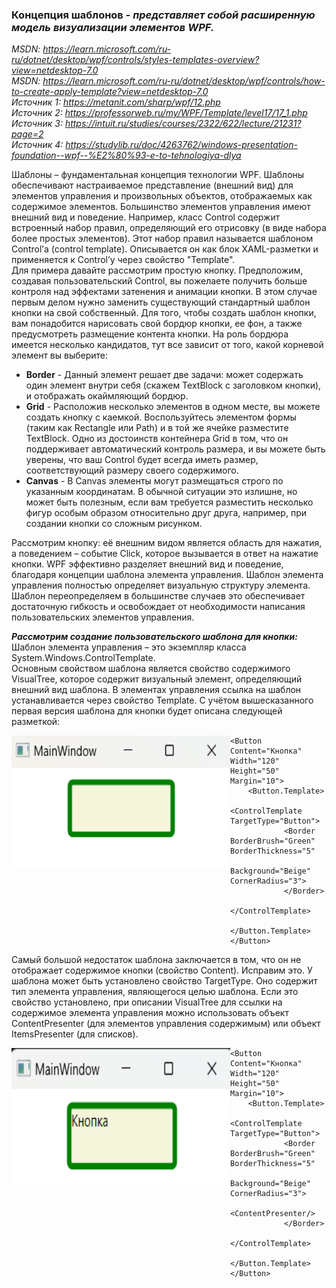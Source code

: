 ### Концепция шаблонов - *представляет собой расширенную модель визуализации элементов WPF.* 

*MSDN: https://learn.microsoft.com/ru-ru/dotnet/desktop/wpf/controls/styles-templates-overview?view=netdesktop-7.0* <br>
*MSDN: https://learn.microsoft.com/ru-ru/dotnet/desktop/wpf/controls/how-to-create-apply-template?view=netdesktop-7.0* <br>
*Источник 1: https://metanit.com/sharp/wpf/12.php* <br>
*Источник 2: https://professorweb.ru/my/WPF/Template/level17/17_1.php* <br>
*Источник 3: https://intuit.ru/studies/courses/2322/622/lecture/21231?page=2* <br>
*Источник 4: https://studylib.ru/doc/4263762/windows-presentation-foundation--wpf--%E2%80%93-e-to-tehnologiya-dlya* <br>

Шаблоны – фундаментальная концепция технологии WPF. Шаблоны обеспечивают настраиваемое представление (внешний вид) для элементов управления и произвольных объектов, отображаемых как содержимое элементов. Большинство элементов управления имеют внешний вид и поведение. Например, класс Control содержит встроенный набор правил, определяющий его отрисовку (в виде набора более простых элементов). Этот набор правил называется шаблоном Control’а (control template). Описывается он как блок XAML-разметки и применяется к Control’у через свойство "Template". <br>
Для примера давайте рассмотрим простую кнопку. Предположим, создавая пользовательский Control, вы пожелаете получить больше контроля над эффектами затенения и анимации кнопки. В этом случае первым делом нужно заменить существующий стандартный шаблон кнопки на свой собственный. Для того, чтобы создать шаблон кнопки, вам понадобится нарисовать свой бордюр кнопки, ее фон, а также предусмотреть размещение контента кнопки. На роль бордюра имеется несколько кандидатов, тут все зависит от того, какой корневой элемент вы выберите: <br>
* __Border__ - Данный элемент решает две задачи: может содержать один элемент внутри себя (скажем TextBlock с заголовком кнопки), и отображать окаймляющий бордюр.
* __Grid__ - Расположив несколько элементов в одном месте, вы можете создать кнопку с каемкой. Воспользуйтесь элементом формы (таким как Rectangle или Path) и в той же ячейке разместите TextBlock. Одно из достоинств контейнера Grid в том, что он поддерживает автоматический контроль размера, и вы можете быть уверены, что ваш Control будет всегда иметь размер, соответствующий размеру своего содержимого.
* __Canvas__ - В Canvas элементы могут размещаться строго по указанным координатам. В обычной ситуации это излишне, но может быть полезным, если вам требуется разместить несколько фигур особым образом относительно друг друга, например, при создании кнопки со сложным рисунком. <br>

Рассмотрим кнопку: её внешним видом является область для нажатия, а поведением – событие Click, которое вызывается в ответ на нажатие кнопки. WPF эффективно разделяет внешний вид и поведение, благодаря концепции шаблона элемента управления. Шаблон элемента управления полностью определяет визуальную структуру элемента. Шаблон переопределяем в большинстве случаев это обеспечивает достаточную гибкость и освобождает от необходимости написания пользовательских элементов управления.

***Рассмотрим создание пользовательского шаблона для кнопки:*** <br>
Шаблон элемента управления – это экземпляр класса System.Windows.ControlTemplate. <br>
Основным свойством шаблона является свойство содержимого VisualTree, которое содержит визуальный элемент, определяющий внешний вид шаблона. В элементах управления ссылка на шаблон устанавливается через свойство Template. С учётом вышесказанного первая версия шаблона для кнопки будет описана следующей разметкой:

<img src="img/Templ1.png" align="left" width="350" height="210" alt="пример работы данного кода">

~~~XAML
<Button Content="Кнопка" Width="120" Height="50" Margin="10">
    <Button.Template>
        <ControlTemplate TargetType="Button">
            <Border BorderBrush="Green" BorderThickness="5"
                    Background="Beige" CornerRadius="3">
            </Border>
        </ControlTemplate>
    </Button.Template>
</Button>
~~~

Самый большой недостаток шаблона заключается в том, что он не отображает содержимое кнопки (свойство Content). Исправим это. У шаблона может быть установлено свойство TargetType. Оно содержит тип элемента управления, являющегося целью шаблона. Если это свойство установлено, при описании VisualTree для ссылки на содержимое элемента управления можно использовать объект ContentPresenter (для элементов управления содержимым) или объект ItemsPresenter (для списков).

<img src="img/Templ2.png" align="left" width="350" height="220" alt="пример работы данного кода">

~~~XAML
<Button Content="Кнопка" Width="120" Height="50" Margin="10">
    <Button.Template>
        <ControlTemplate TargetType="Button">
            <Border BorderBrush="Green" BorderThickness="5"
                    Background="Beige" CornerRadius="3">
                <ContentPresenter/>
            </Border>
        </ControlTemplate>
    </Button.Template>
</Button>
~~~


